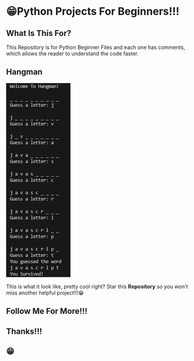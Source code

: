 # 😁Python Projects For Beginners!!!

## What Is This For?
This Repository is for Python Beginner Files and each one has comments, which allows the reader to understand the code faster.

## Hangman
![Banner Image](https://github.com/JacksonStorm99/Python-Beginner-Projects/blob/main/Hangman.png?raw=true)

This is what it look like, pretty cool right? Star this __Repository__ so you won't miss another helpful project!!!😁 
## Follow Me For More!!!
## Thanks!!!
## 😁
